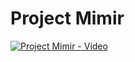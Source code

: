 # Project Mimir

[![Project Mimir - Video](http://img.youtube.com/vi/u2zdm4TItUQ/0.jpg)](http://www.youtube.com/watch?v=u2zdm4TItUQ)
